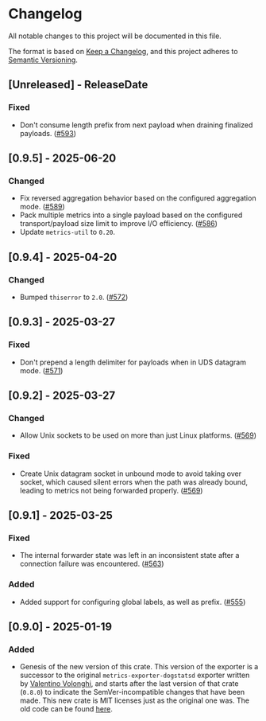 # Changelog
All notable changes to this project will be documented in this file.

The format is based on [Keep a Changelog](https://keepachangelog.com/en/1.0.0/),
and this project adheres to [Semantic Versioning](https://semver.org/spec/v2.0.0.html).

<!-- next-header -->

## [Unreleased] - ReleaseDate

### Fixed

- Don't consume length prefix from next payload when draining finalized payloads.
  ([#593](https://github.com/metrics-rs/metrics/pull/593))

## [0.9.5] - 2025-06-20

### Changed

- Fix reversed aggregation behavior based on the configured aggregation mode.
  ([#589](https://github.com/metrics-rs/metrics/pull/589))
- Pack multiple metrics into a single payload based on the configured transport/payload size limit to improve I/O
  efficiency. ([#586](https://github.com/metrics-rs/metrics/pull/586))
- Update `metrics-util` to `0.20`.

## [0.9.4] - 2025-04-20

### Changed

- Bumped `thiserror` to `2.0`. ([#572](https://github.com/metrics-rs/metrics/pull/572))

## [0.9.3] - 2025-03-27

### Fixed

- Don't prepend a length delimiter for payloads when in UDS datagram mode.
  ([#571](https://github.com/metrics-rs/metrics/pull/571))

## [0.9.2] - 2025-03-27

### Changed

- Allow Unix sockets to be used on more than just Linux platforms.
  ([#569](https://github.com/metrics-rs/metrics/pull/569))

### Fixed

- Create Unix datagram socket in unbound mode to avoid taking over socket, which caused silent errors when the path was
  already bound, leading to metrics not being forwarded properly. ([#569](https://github.com/metrics-rs/metrics/pull/569))

## [0.9.1] - 2025-03-25

### Fixed

- The internal forwarder state was left in an inconsistent state after a connection failure was encountered.
  ([#563](https://github.com/metrics-rs/metrics/pull/563))

### Added

- Added support for configuring global labels, as well as prefix.
  ([#555](https://github.com/metrics-rs/metrics/pull/555))

## [0.9.0] - 2025-01-19

### Added

- Genesis of the new version of this crate. This version of the exporter is a successor to the original
  `metrics-exporter-dogstatsd` exporter written by [Valentino Volonghi](https://github.com/dialtone), and starts after
  the last version of that crate (`0.8.0`) to indicate the SemVer-incompatible changes that have been made. This new
  crate is MIT licenses just as the original one was. The old code can be found
  [here](https://github.com/dialtone/metrics-exporter-dogstatsd).

